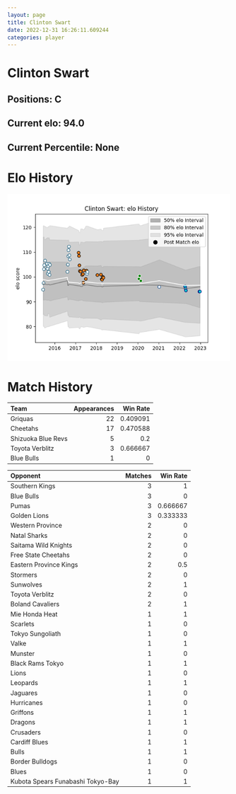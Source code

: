 ```yaml
---  
layout: page  
title: Clinton Swart  
date: 2022-12-31 16:26:11.609244  
categories: player  
---
```

# Clinton Swart

## Positions: C

## Current elo: 94.0

## Current Percentile: None

# Elo History


![elo history](history_ClintonSwart.png)
# Match History


| Team               |   Appearances |   Win Rate |
|:-------------------|--------------:|-----------:|
| Griquas            |            22 |   0.409091 |
| Cheetahs           |            17 |   0.470588 |
| Shizuoka Blue Revs |             5 |   0.2      |
| Toyota Verblitz    |             3 |   0.666667 |
| Blue Bulls         |             1 |   0        |

| Opponent                          |   Matches |   Win Rate |
|:----------------------------------|----------:|-----------:|
| Southern Kings                    |         3 |   1        |
| Blue Bulls                        |         3 |   0        |
| Pumas                             |         3 |   0.666667 |
| Golden Lions                      |         3 |   0.333333 |
| Western Province                  |         2 |   0        |
| Natal Sharks                      |         2 |   0        |
| Saitama Wild Knights              |         2 |   0        |
| Free State Cheetahs               |         2 |   0        |
| Eastern Province Kings            |         2 |   0.5      |
| Stormers                          |         2 |   0        |
| Sunwolves                         |         2 |   1        |
| Toyota Verblitz                   |         2 |   0        |
| Boland Cavaliers                  |         2 |   1        |
| Mie Honda Heat                    |         1 |   1        |
| Scarlets                          |         1 |   0        |
| Tokyo Sungoliath                  |         1 |   0        |
| Valke                             |         1 |   1        |
| Munster                           |         1 |   0        |
| Black Rams Tokyo                  |         1 |   1        |
| Lions                             |         1 |   0        |
| Leopards                          |         1 |   1        |
| Jaguares                          |         1 |   0        |
| Hurricanes                        |         1 |   0        |
| Griffons                          |         1 |   1        |
| Dragons                           |         1 |   1        |
| Crusaders                         |         1 |   0        |
| Cardiff Blues                     |         1 |   1        |
| Bulls                             |         1 |   1        |
| Border Bulldogs                   |         1 |   0        |
| Blues                             |         1 |   0        |
| Kubota Spears Funabashi Tokyo-Bay |         1 |   1        |